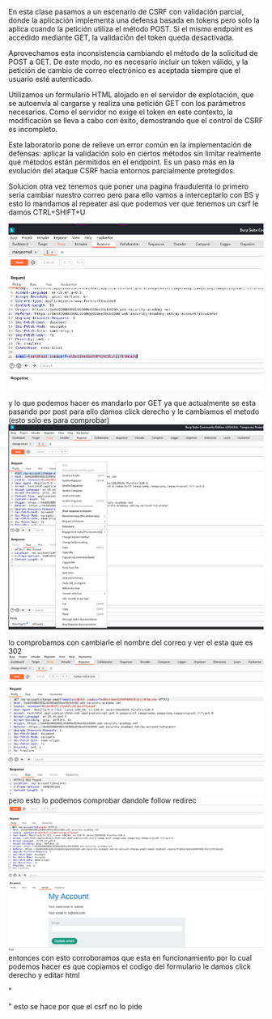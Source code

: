 En esta clase pasamos a un escenario de CSRF con validación parcial, donde la aplicación implementa una defensa basada en tokens pero solo la aplica cuando la petición utiliza el método POST. Si el mismo endpoint es accedido mediante GET, la validación del token queda desactivada.

Aprovechamos esta inconsistencia cambiando el método de la solicitud de POST a GET. De este modo, no es necesario incluir un token válido, y la petición de cambio de correo electrónico es aceptada siempre que el usuario esté autenticado.

Utilizamos un formulario HTML alojado en el servidor de explotación, que se autoenvía al cargarse y realiza una petición GET con los parámetros necesarios. Como el servidor no exige el token en este contexto, la modificación se lleva a cabo con éxito, demostrando que el control de CSRF es incompleto.

Este laboratorio pone de relieve un error común en la implementación de defensas: aplicar la validación solo en ciertos métodos sin limitar realmente qué métodos están permitidos en el endpoint. Es un paso más en la evolución del ataque CSRF hacia entornos parcialmente protegidos.

Solucion
otra vez tenemos que poner una pagina fraudulenta
lo primero seria cambiar nuestro correo pero para ello vamos a interceptarlo con BS y esto lo mandamos al repeater
asi que podemos ver que tenemos un csrf le damos CTRL+SHIFT+U

![Pasted_image_20250722174024.png](/Imagenes/Pasted_image_20250722174024.png)

y lo que podemos hacer es mandarlo por GET ya que actualmente se esta pasando por post para ello damos click derecho y le cambiamos el metodo (esto solo es para comprobar)
![Pasted_image_20250722174955.png](/Imagenes/Pasted_image_20250722174955.png)

lo comprobamos con cambiarle el nombre del correo y ver el esta que es 302
![Pasted_image_20250722175246.png](/Imagenes/Pasted_image_20250722175246.png)
pero esto lo podemos comprobar dandole follow redirec
![Pasted_image_20250722175402.png](/Imagenes/Pasted_image_20250722175402.png)
entonces con esto corroboramos que esta en funcionamiento por lo cual podemos hacer es que copiamos el codigo del formulario le damos click derecho y editar html

"
<form class="login-form" name="change-email-form" action="https://0a4d00880366100380e603ee00cb0090.web-security-academy.net/my-account/change-email" method="GET">
    <input type="hidden" name="email" value="pwned@pwned.com">
</form>

<script>
        document.forms[0].submit();
</script>
"
esto se hace por que el csrf no lo pide

